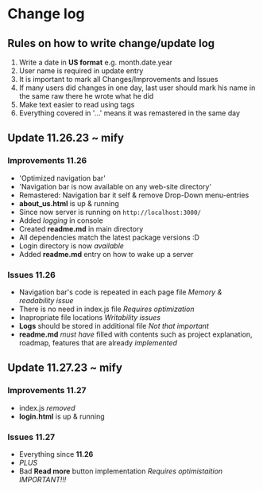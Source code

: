 # Change log

## Rules on how to write change/update log

1. Write a date in **US format** e.g. month.date.year
2. User name is required in update entry
3. It is important to mark all Changes/Improvements and Issues
4. If many users did changes in one day, last user should mark his name in the same raw there he wrote what he did
5. Make text easier to read using tags
6. Everything covered in '...' means it was remastered in the same day

## Update 11.26.23 ~ mify

### Improvements 11.26

- 'Optimized navigation bar'
- 'Navigation bar is now available on any web-site directory'
- Remastered: Navigation bar it self & remove Drop-Down menu-entries
- **about_us.html** is up & running
- Since now server is running on `http://localhost:3000/`
- Added *logging* in console
- Created **readme.md** in main directory
- All dependencies match the latest package versions :D
- Login directory is now *available*
- Added **readme.md** entry on how to wake up a server

### Issues 11.26

- Navigation bar's code is repeated in each page file *Memory & readability issue*
- There is no need in index.js file *Requires optimization*
- Inapropriate file locations *Writability issues*
- **Logs** should be stored in additional file *Not that important*
- **readme.md** *must have* filled with contents such as project explanation, roadmap, features that are already *implemented*  

## Update 11.27.23 ~ mify

### Improvements 11.27

- index.js *removed*
- **login.html** is up & running

### Issues 11.27

- Everything since **11.26**
- *PLUS*
- Bad **Read more** button implementation *Requires optimistaition* *IMPORTANT!!!*
